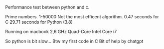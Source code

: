 Performance test between python and c.

Prime numbers.
1-50000
Not the most efficent algorithm.
0.47 seconds for C
29.71 seconds for Python (3.8)

Running on macbook 
2,6 GHz Quad-Core Intel Core i7


So python is bit slow...
Btw my first code in C
Bit of help by chatgpt